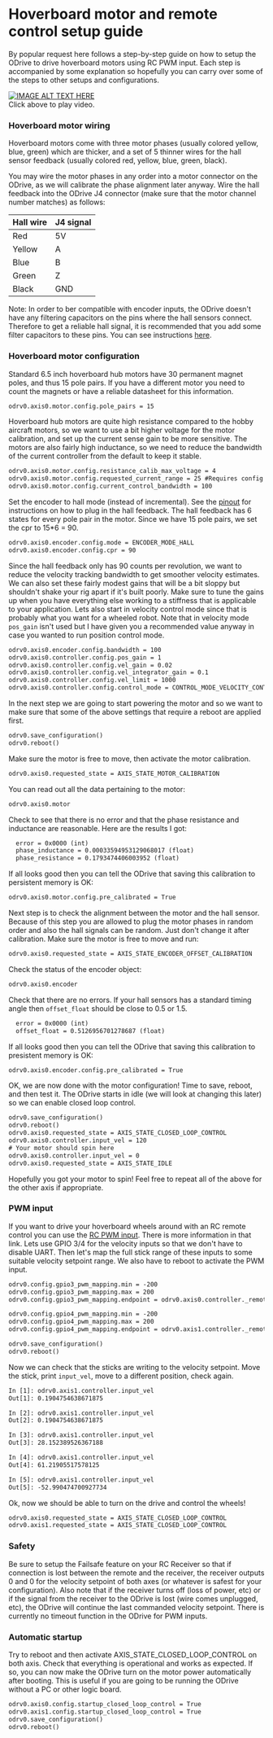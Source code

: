 
# Hoverboard motor and remote control setup guide
By popular request here follows a step-by-step guide on how to setup the ODrive to drive hoverboard motors using RC PWM input.
Each step is accompanied by some explanation so hopefully you can carry over some of the steps to other setups and configurations.


[![IMAGE ALT TEXT HERE](https://img.youtube.com/vi/ponx_U4xhoM/0.jpg)](https://www.youtube.com/watch?v=ponx_U4xhoM) <br> Click above to play video.

### Hoverboard motor wiring
Hoverboard motors come with three motor phases (usually colored yellow, blue, green) which are thicker, and a set of 5 thinner wires for the hall sensor feedback (usually colored red, yellow, blue, green, black).

You may wire the motor phases in any order into a motor connector on the ODrive, as we will calibrate the phase alignment later anyway. Wire the hall feedback into the ODrive J4 connector (make sure that the motor channel number matches) as follows:

| Hall wire | J4 signal |
|-----------|-----------|
| Red       | 5V        |
| Yellow    | A         |
| Blue      | B         |
| Green     | Z         |
| Black     | GND       |

Note: In order to ber compatible with encoder inputs, the ODrive doesn't have any filtering capacitors on the pins where the hall sensors connect. Therefore to get a reliable hall signal, it is recommended that you add some filter capacitors to these pins. You can see instructions [here](https://discourse.odriverobotics.com/t/encoder-error-error-illegal-hall-state/1047/7?u=madcowswe).


### Hoverboard motor configuration
Standard 6.5 inch hoverboard hub motors have 30 permanent magnet poles, and thus 15 pole pairs. If you have a different motor you need to count the magnets or have a reliable datasheet for this information.
```txt
odrv0.axis0.motor.config.pole_pairs = 15
```

Hoverboard hub motors are quite high resistance compared to the hobby aircraft motors, so we want to use a bit higher voltage for the motor calibration, and set up the current sense gain to be more sensitive. 
The motors are also fairly high inductance, so we need to reduce the bandwidth of the current controller from the default to keep it stable.
```txt
odrv0.axis0.motor.config.resistance_calib_max_voltage = 4
odrv0.axis0.motor.config.requested_current_range = 25 #Requires config save and reboot
odrv0.axis0.motor.config.current_control_bandwidth = 100
```

Set the encoder to hall mode (instead of incremental). See the [pinout](interfaces.md#hall-feedback-pinout) for instructions on how to plug in the hall feedback.
The hall feedback has 6 states for every pole pair in the motor. Since we have 15 pole pairs, we set the cpr to 15*6 = 90.
```txt
odrv0.axis0.encoder.config.mode = ENCODER_MODE_HALL
odrv0.axis0.encoder.config.cpr = 90
```

Since the hall feedback only has 90 counts per revolution, we want to reduce the velocity tracking bandwidth to get smoother velocity estimates.
We can also set these fairly modest gains that will be a bit sloppy but shouldn't shake your rig apart if it's built poorly. Make sure to tune the gains up when you have everything else working to a stiffness that is applicable to your application.
Lets also start in velocity control mode since that is probably what you want for a wheeled robot. Note that in velocity mode `pos_gain` isn't used but I have given you a recommended value anyway in case you wanted to run position control mode.
```txt
odrv0.axis0.encoder.config.bandwidth = 100
odrv0.axis0.controller.config.pos_gain = 1
odrv0.axis0.controller.config.vel_gain = 0.02
odrv0.axis0.controller.config.vel_integrator_gain = 0.1
odrv0.axis0.controller.config.vel_limit = 1000
odrv0.axis0.controller.config.control_mode = CONTROL_MODE_VELOCITY_CONTROL
```

In the next step we are going to start powering the motor and so we want to make sure that some of the above settings that require a reboot are applied first.
```txt
odrv0.save_configuration()
odrv0.reboot()
```

Make sure the motor is free to move, then activate the motor calibration.
```txt
odrv0.axis0.requested_state = AXIS_STATE_MOTOR_CALIBRATION
```

You can read out all the data pertaining to the motor:
```txt
odrv0.axis0.motor
```

Check to see that there is no error and that the phase resistance and inductance are reasonable. Here are the results I got:
```txt
  error = 0x0000 (int)
  phase_inductance = 0.00033594953129068017 (float)
  phase_resistance = 0.1793474406003952 (float)
```

If all looks good then you can tell the ODrive that saving this calibration to persistent memory is OK:
```txt
odrv0.axis0.motor.config.pre_calibrated = True
```

Next step is to check the alignment between the motor and the hall sensor.
Because of this step you are allowed to plug the motor phases in random order and also the hall signals can be random. Just don't change it after calibration.
Make sure the motor is free to move and run:
```txt
odrv0.axis0.requested_state = AXIS_STATE_ENCODER_OFFSET_CALIBRATION
```

Check the status of the encoder object:
```txt
odrv0.axis0.encoder
```

Check that there are no errors. If your hall sensors has a standard timing angle then `offset_float` should be close to 0.5 or 1.5.
```txt
  error = 0x0000 (int)
  offset_float = 0.5126956701278687 (float)
```

If all looks good then you can tell the ODrive that saving this calibration to presistent memory is OK:
```txt
odrv0.axis0.encoder.config.pre_calibrated = True
```

OK, we are now done with the motor configuration! Time to save, reboot, and then test it.
The ODrive starts in idle (we will look at changing this later) so we can enable closed loop control.
```txt
odrv0.save_configuration()
odrv0.reboot()
odrv0.axis0.requested_state = AXIS_STATE_CLOSED_LOOP_CONTROL
odrv0.axis0.controller.input_vel = 120
# Your motor should spin here
odrv0.axis0.controller.input_vel = 0
odrv0.axis0.requested_state = AXIS_STATE_IDLE
```

Hopefully you got your motor to spin! Feel free to repeat all of the above for the other axis if appropriate.

### PWM input
If you want to drive your hoverboard wheels around with an RC remote control you can use the [RC PWM input](interfaces.md#rc-pwm-input). There is more information in that link.
Lets use GPIO 3/4 for the velocity inputs so that we don't have to disable UART.
Then let's map the full stick range of these inputs to some suitable velocity setpoint range.
We also have to reboot to activate the PWM input.
```txt
odrv0.config.gpio3_pwm_mapping.min = -200
odrv0.config.gpio3_pwm_mapping.max = 200
odrv0.config.gpio3_pwm_mapping.endpoint = odrv0.axis0.controller._remote_attributes['input_vel']

odrv0.config.gpio4_pwm_mapping.min = -200
odrv0.config.gpio4_pwm_mapping.max = 200
odrv0.config.gpio4_pwm_mapping.endpoint = odrv0.axis1.controller._remote_attributes['input_vel']

odrv0.save_configuration()
odrv0.reboot()
```

Now we can check that the sticks are writing to the velocity setpoint. Move the stick, print `input_vel`, move to a different position, check again.
```txt
In [1]: odrv0.axis1.controller.input_vel
Out[1]: 0.1904754638671875

In [2]: odrv0.axis1.controller.input_vel
Out[2]: 0.1904754638671875

In [3]: odrv0.axis1.controller.input_vel
Out[3]: 28.152389526367188

In [4]: odrv0.axis1.controller.input_vel
Out[4]: 61.21905517578125

In [5]: odrv0.axis1.controller.input_vel
Out[5]: -52.990474700927734
```

Ok, now we should be able to turn on the drive and control the wheels!
```txt
odrv0.axis0.requested_state = AXIS_STATE_CLOSED_LOOP_CONTROL
odrv0.axis1.requested_state = AXIS_STATE_CLOSED_LOOP_CONTROL
```

### Safety
Be sure to setup the Failsafe feature on your RC Receiver so that if connection is lost between the remote and the receiver, the receiver outputs 0 and 0 for the velocity setpoint of both axes (or whatever is safest for your configuration). Also note that if the receiver turns off (loss of power, etc) or if the signal from the receiver to the ODrive is lost (wire comes unplugged, etc), the ODrive will continue the last commanded velocity setpoint. There is currently no timeout function in the ODrive for PWM inputs.

### Automatic startup
Try to reboot and then activate AXIS_STATE_CLOSED_LOOP_CONTROL on both axis. Check that everything is operational and works as expected.
If so, you can now make the ODrive turn on the motor power automatically after booting. This is useful if you are going to be running the ODrive without a PC or other logic board.
```txt
odrv0.axis0.config.startup_closed_loop_control = True
odrv0.axis1.config.startup_closed_loop_control = True
odrv0.save_configuration()
odrv0.reboot()
```
